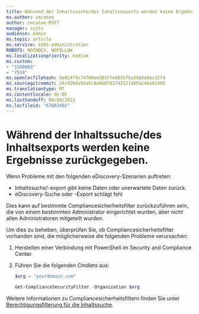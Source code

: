 ```yaml
---
title: Während der Inhaltssuche/des Inhaltsexports werden keine Ergebnisse zurückgegeben.
ms.author: cmcatee
author: cmcatee-MSFT
manager: scotv
audience: Admin
ms.topic: article
ms.service: o365-administration
ROBOTS: NOINDEX, NOFOLLOW
ms.localizationpriority: medium
ms.custom:
- "3200003"
- "7534"
ms.openlocfilehash: 9e824f9c74fb0ee303ffe6035f5a59a5a6ec22f4
ms.sourcegitcommit: 24c826da93a5c8a9b07817421214b5ac4ba81465
ms.translationtype: MT
ms.contentlocale: de-DE
ms.lasthandoff: 09/09/2022
ms.locfileid: "67883402"
---
```

# <a name="no-results-returned-during-content-searchexport"></a>Während der Inhaltssuche/des Inhaltsexports werden keine Ergebnisse zurückgegeben.

Wenn Probleme mit den folgenden eDiscovery-Szenarien auftreten:

- Inhaltssuche/-export gibt keine Daten oder unerwartete Daten zurück.
- eDiscovery-Suche oder -Export schlägt fehl

Dies kann auf bestimmte Compliancesicherheitsfilter zurückzuführen sein, die von einem bestimmten Administrator eingerichtet wurden, aber nicht allen Administratoren mitgeteilt wurden.

Um dies zu beheben, überprüfen Sie, ob Compliancesicherheitsfilter vorhanden sind, die möglicherweise die folgenden Probleme verursachen:

1. Herstellen einer Verbindung mit PowerShell im Security and Compliance Center
2. Führen Sie die folgenden Cmdlets aus:

    ```PowerShell
    $org = "yourdomain.com"
    ```

    ```PowerShell
    Get-ComplianceSecurityFilter -Organization $org
    ```

Weitere Informationen zu Compliancesicherheitsfiltern finden Sie unter [Berechtigungsfilterung für die Inhaltssuche](https://docs.microsoft.com/microsoft-365/compliance/permissions-filtering-for-content-search).
